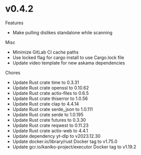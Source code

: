 # v0.4.2

Features

* Make pulling dislikes standalone while scanning

Misc

* Minimize GitLab CI cache paths
* Use locked flag for cargo install to use Cargo.lock file
* Update video template for new askama dependencies

Chores

* Update Rust crate time to 0.3.31
* Update Rust crate openssl to 0.10.62
* Update Rust crate actix-files to 0.6.5
* Update Rust crate thiserror to 1.0.56
* Update Rust crate clap to 4.4.14
* Update Rust crate serde_json to 1.0.111
* Update Rust crate serde to 1.0.195
* Update Rust crate futures to 0.3.30
* Update Rust crate reqwest to 0.11.23
* Update Rust crate actix-web to 4.4.1
* Update dependency yt-dlp to v2023.12.30
* Update docker.io/library/rust Docker tag to v1.75.0
* Update gcr.io/kaniko-project/executor Docker tag to v1.19.2